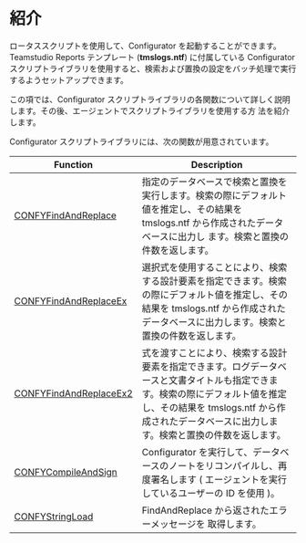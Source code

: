 # 紹介

ロータススクリプトを使用して、Configurator を起動することができます。 Teamstudio Reports テンプレート (**tmslogs.ntf**) に付属している Configurator スクリプトライブラリを使用すると、検索および置換の設定をバッチ処理で実行するようセットアップできます。

この項では、Configurator スクリプトライブラリの各関数について詳しく説明します。その後、エージェントでスクリプトライブラリを使用する方 法を紹介します。

Configurator スクリプトライブラリには、次の関数が用意されています。

| Function | Description |
| --- | --- |
| [CONFYFindAndReplace](scriptfar.md) | 指定のデータベースで検索と置換を実行します。検索の際にデフォルト値を推定し、その結果を tmslogs.ntf から作成されたデータベースに出力し ます。検索と置換の件数を返します。 |
| [CONFYFindAndReplaceEx](scriptfar.md) | 選択式を使用することにより、検索する設計要素を指定できます。検索の際にデフォルト値を推定し、その結果を tmslogs.ntf から作成されたデータベースに出力します。検索と置換の件数を返します。 |
| [CONFYFindAndReplaceEx2](scriptfar.md) | 式を渡すことにより、検索する設計要素を指定できます。ログデータベースと文書タイトルも指定できます。検索の際にデフォルト値を推定し、その結果を tmslogs.ntf から作成されたデータベースに出力します。検索と置換の件数を返します。 |
| [CONFYCompileAndSign](scriptcompile.md) | Configurator を実行して、データベースのノートをリコンパイルし、再度署名します ( エージェントを実行しているユーザーの ID を使用 )。 |
| [CONFYStringLoad](scriptstringload.md) | FindAndReplace から返されたエラーメッセージを 取得します。 |